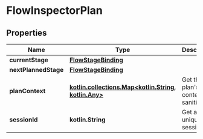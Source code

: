 
# FlowInspectorPlan

## Properties
Name | Type | Description | Notes
------------ | ------------- | ------------- | -------------
**currentStage** | [**FlowStageBinding**](FlowStageBinding.md) |  |  [readonly]
**nextPlannedStage** | [**FlowStageBinding**](FlowStageBinding.md) |  |  [readonly]
**planContext** | [**kotlin.collections.Map&lt;kotlin.String, kotlin.Any&gt;**](kotlin.Any.md) | Get the plan&#39;s context, sanitized |  [readonly]
**sessionId** | **kotlin.String** | Get a unique session ID |  [readonly]



